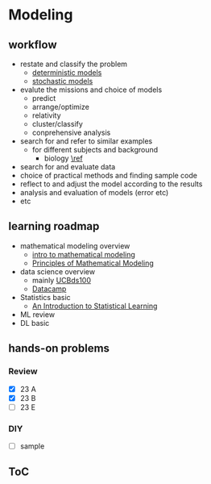 # Modeling

## workflow
- restate and classify the problem
  - [deterministic models](Modeling/intro_math_model/deterministic_models.md)
  - [stochastic models](Modeling/intro_math_model/stochastic_models.md)
- evalute the missions and choice of models
  - predict
  - arrange/optimize
  - relativity
  - cluster/classify
  - conprehensive analysis
- search for and refer to similar examples
  - for different subjects and background
    - biology [\ref](Modeling/intersection/biology/materials.md)
- search for and evaluate data
- choice of practical methods and finding sample code
- reflect to and adjust the model according to the results
- analysis and evaluation of models (error etc)
- etc

## learning roadmap

- mathematical modeling overview
  - [intro to mathematical modeling](https://ubcmath.github.io/MATH360/process/overview.html)
  - [Principles of Mathematical Modeling](https://epdf.tips/principles-of-mathematical-modelingc7a8644fec395ce9035cfb728f3daa1e69512.html)
- data science overview
  - mainly [UCBds100](https://ds100.org/fa23/)
  - [Datacamp](https://www.datacamp.com/)
- Statistics basic
  - [An Introduction to Statistical Learning](https://www.stat.berkeley.edu/users/rabbee/s154/ISLR_First_Printing.pdf)
- ML review
- DL basic

## hands-on problems


### Review
- [x] 23 A
- [x] 23 B
- [ ] 23 E

### DIY
- [ ] sample

## ToC
